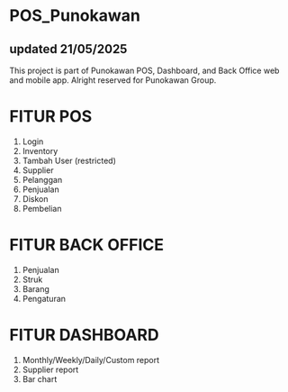 # POS_Punokawan
## updated 21/05/2025
This project is part of Punokawan POS, Dashboard, and Back Office web and mobile app. Alright reserved for Punokawan Group.


# FITUR POS
1. Login 
3. Inventory
4. Tambah User (restricted)
5. Supplier
6. Pelanggan
7. Penjualan
8. Diskon
9. Pembelian

# FITUR BACK OFFICE
1. Penjualan
2. Struk
3. Barang
4. Pengaturan

# FITUR DASHBOARD
1. Monthly/Weekly/Daily/Custom report
2. Supplier report
3. Bar chart

